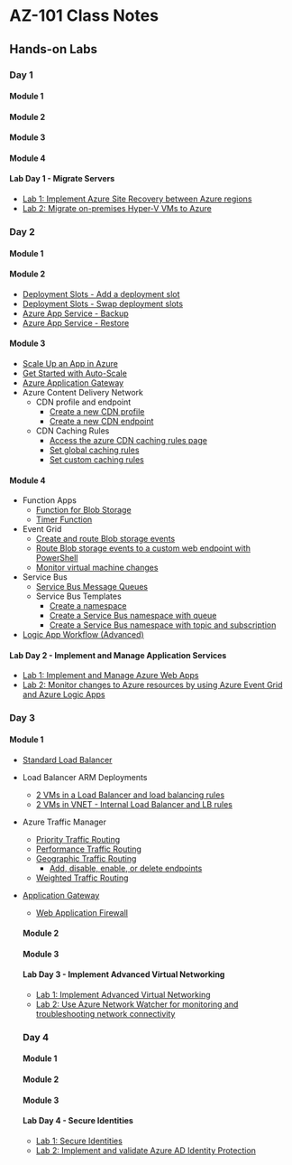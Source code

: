 # AZ-101 Class Notes

## Hands-on Labs

### Day 1

#### Module 1

#### Module 2

#### Module 3

#### Module 4

#### Lab Day 1 - Migrate Servers

* [Lab 1: Implement Azure Site Recovery between Azure regions](https://github.com/MicrosoftLearning/AZ-101-MicrosoftAzureIntegrationandSecurity/blob/master/Instructions/az-101-01__instructions.md)
* [Lab 2: Migrate on-premises Hyper-V VMs to Azure](https://github.com/MicrosoftLearning/AZ-101-MicrosoftAzureIntegrationandSecurity/blob/master/Instructions/az-101-01b__instructions.md)

### Day 2

#### Module 1

#### Module 2

* [Deployment Slots - Add a deployment slot](https://docs.microsoft.com/en-us/azure/app-service/web-sites-staged-publishing#add-a-deployment-slot)
* [Deployment Slots - Swap deployment slots](https://docs.microsoft.com/en-us/azure/app-service/web-sites-staged-publishing#swap-deployment-slots)
* [Azure App Service - Backup](https://docs.microsoft.com/en-us/azure/app-service/web-sites-backup)
* [Azure App Service - Restore](https://docs.microsoft.com/en-us/azure/app-service/web-sites-restore)

#### Module 3

* [Scale Up an App in Azure](https://docs.microsoft.com/en-us/azure/app-service/web-sites-scale#scale-up-your-pricing-tier)
* [Get Started with Auto-Scale](https://docs.microsoft.com/en-us/azure/monitoring-and-diagnostics/monitoring-autoscale-get-started)
* [Azure Application Gateway](https://docs.microsoft.com/en-us/azure/application-gateway/quick-create-portal)
* Azure Content Delivery Network
  * CDN profile and endpoint
    * [Create a new CDN profile](https://docs.microsoft.com/en-us/azure/cdn/cdn-create-new-endpoint#create-a-new-cdn-profile)
    * [Create a new CDN endpoint](https://docs.microsoft.com/en-us/azure/cdn/cdn-create-new-endpoint#create-a-new-cdn-endpoint)
  * CDN Caching Rules
    * [Access the azure CDN caching rules page](https://docs.microsoft.com/en-us/azure/cdn/cdn-caching-rules-tutorial#open-the-azure-cdn-caching-rules-page)
    * [Set global caching rules](https://docs.microsoft.com/en-us/azure/cdn/cdn-caching-rules-tutorial#set-global-caching-rules)
    * [Set custom caching rules](https://docs.microsoft.com/en-us/azure/cdn/cdn-caching-rules-tutorial#set-custom-caching-rules)

#### Module 4
* Function Apps
  * [Function for Blob Storage](https://docs.microsoft.com/en-us/azure/azure-functions/functions-create-storage-blob-triggered-function)
  * [Timer Function](https://docs.microsoft.com/en-us/azure/azure-functions/functions-create-scheduled-function#create-an-azure-function-app)
* Event Grid
  * [Create and route Blob storage events](https://docs.microsoft.com/en-us/azure/event-grid/blob-event-quickstart-portal)
  * [Route Blob storage events to a custom web endpoint with PowerShell](https://docs.microsoft.com/en-us/azure/storage/blobs/storage-blob-event-quickstart-powershell?toc=/azure/event-grid/toc.json)
  * [Monitor virtual machine changes](https://docs.microsoft.com/en-us/azure/event-grid/monitor-virtual-machine-changes-event-grid-logic-app)
* Service Bus
  * [Service Bus Message Queues](https://docs.microsoft.com/en-us/azure/service-bus-messaging/service-bus-quickstart-portal#create-a-queue)
  * Service Bus Templates
    * [Create a namespace](https://docs.microsoft.com/en-us/azure/service-bus-messaging/service-bus-resource-manager-namespace)
    * [Create a Service Bus namespace with queue](https://docs.microsoft.com/en-us/azure/service-bus-messaging/service-bus-resource-manager-namespace-queue)
    * [Create a Service Bus namespace with topic and subscription](https://docs.microsoft.com/en-us/azure/service-bus-messaging/service-bus-resource-manager-namespace-topic)
 * [Logic App Workflow (Advanced)](https://docs.microsoft.com/en-us/azure/logic-apps/tutorial-build-schedule-recurring-logic-app-workflow)
 
 #### Lab Day 2 - Implement and Manage Application Services
 
 * [Lab 1: Implement and Manage Azure Web Apps](https://github.com/MicrosoftLearning/AZ-101-MicrosoftAzureIntegrationandSecurity/blob/master/Instructions/az-101-02__instructions.md)
 * [Lab 2: Monitor changes to Azure resources by using Azure Event Grid and Azure Logic Apps](https://github.com/MicrosoftLearning/AZ-101-MicrosoftAzureIntegrationandSecurity/blob/master/Instructions/az-101-02b__instructions.md)
 
 ### Day 3
 
 #### Module 1
 
 * [Standard Load Balancer](https://docs.microsoft.com/en-us/azure/load-balancer/quickstart-load-balancer-standard-public-portal)
 * Load Balancer ARM Deployments
   * [2 VMs in a Load Balancer and load balancing rules](https://azure.microsoft.com/en-us/resources/templates/201-2-vms-loadbalancer-lbrules/)
   * [2 VMs in VNET - Internal Load Balancer and LB rules](https://azure.microsoft.com/en-us/resources/templates/201-2-vms-internal-load-balancer/)
 * Azure Traffic Manager
   * [Priority Traffic Routing](https://docs.microsoft.com/en-us/azure/traffic-manager/traffic-manager-configure-priority-routing-method)
   * [Performance Traffic Routing](https://docs.microsoft.com/en-us/azure/traffic-manager/traffic-manager-configure-performance-routing-method)
   * [Geographic Traffic Routing](https://docs.microsoft.com/en-us/azure/traffic-manager/traffic-manager-configure-geographic-routing-method)
     * [Add, disable, enable, or delete endpoints](https://docs.microsoft.com/en-us/azure/traffic-manager/traffic-manager-manage-endpoints)
   * [Weighted Traffic Routing](https://docs.microsoft.com/en-us/azure/traffic-manager/traffic-manager-configure-weighted-routing-method)
 * [Application Gateway](https://docs.microsoft.com/en-us/azure/application-gateway/quick-create-portal)
   * [Web Application Firewall](https://docs.microsoft.com/en-us/azure/application-gateway/application-gateway-web-application-firewall-portal)
   
   #### Module 2
   
   #### Module 3
   
   #### Lab Day 3 - Implement Advanced Virtual Networking
   
   * [Lab 1: Implement Advanced Virtual Networking](https://github.com/MicrosoftLearning/AZ-101-MicrosoftAzureIntegrationandSecurity/blob/master/Instructions/az-101-03__instructions.md)
   * [Lab 2: Use Azure Network Watcher for monitoring and troubleshooting network connectivity](https://github.com/MicrosoftLearning/AZ-101-MicrosoftAzureIntegrationandSecurity/blob/master/Instructions/az-101-03b__instructions.md)
   
   ### Day 4
   
   #### Module 1
   
   #### Module 2
   
   #### Module 3
   
   #### Lab Day 4 - Secure Identities
   
   * [Lab 1: Secure Identities](https://github.com/MicrosoftLearning/AZ-101-MicrosoftAzureIntegrationandSecurity/blob/master/Instructions/az-101-04__instructions.md)
   * [Lab 2: Implement and validate Azure AD Identity Protection](https://github.com/MicrosoftLearning/AZ-101-MicrosoftAzureIntegrationandSecurity/blob/master/Instructions/az-101-04b__instructions.md)
   
   

